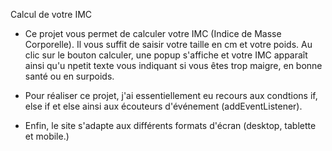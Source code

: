 Calcul de votre IMC

- Ce projet vous permet de calculer votre IMC (Indice de Masse Corporelle). Il vous suffit de saisir votre taille en cm et votre poids. Au clic sur le bouton calculer, une popup s'affiche et votre IMC apparaît ainsi qu'u npetit texte vous indiquant si vous êtes trop maigre, en bonne santé ou en surpoids.

- Pour réaliser ce projet, j'ai essentiellement eu recours aux condtions if, else if et else ainsi aux écouteurs d'événement (addEventListener).

- Enfin, le site s'adapte aux différents formats d'écran (desktop, tablette et mobile.)

